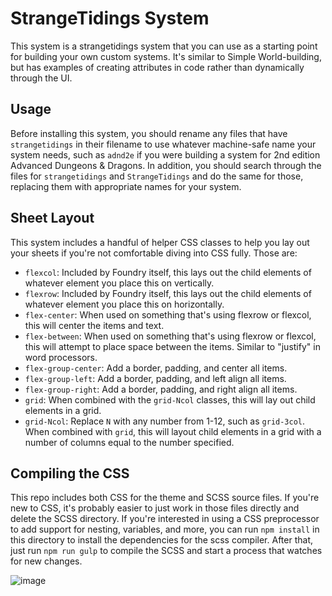 # StrangeTidings System

This system is a strangetidings system that you can use as a starting point for building your own custom systems. It's similar to Simple World-building, but has examples of creating attributes in code rather than dynamically through the UI.

## Usage

Before installing this system, you should rename any files that have `strangetidings` in their filename to use whatever machine-safe name your system needs, such as `adnd2e` if you were building a system for 2nd edition Advanced Dungeons & Dragons. In addition, you should search through the files for `strangetidings` and `StrangeTidings` and do the same for those, replacing them with appropriate names for your system.

## Sheet Layout

This system includes a handful of helper CSS classes to help you lay out your sheets if you're not comfortable diving into CSS fully. Those are:

* `flexcol`: Included by Foundry itself, this lays out the child elements of whatever element you place this on vertically.
* `flexrow`: Included by Foundry itself, this lays out the child elements of whatever element you place this on horizontally.
* `flex-center`: When used on something that's using flexrow or flexcol, this will center the items and text.
* `flex-between`: When used on something that's using flexrow or flexcol, this will attempt to place space between the items. Similar to "justify" in word processors.
* `flex-group-center`: Add a border, padding, and center all items.
* `flex-group-left`: Add a border, padding, and left align all items.
* `flex-group-right`: Add a border, padding, and right align all items.
* `grid`: When combined with the `grid-Ncol` classes, this will lay out child elements in a grid.
* `grid-Ncol`: Replace `N` with any number from 1-12, such as `grid-3col`. When combined with `grid`, this will layout child elements in a grid with a number of columns equal to the number specified.

## Compiling the CSS

This repo includes both CSS for the theme and SCSS source files. If you're new to CSS, it's probably easier to just work in those files directly and delete the SCSS directory. If you're interested in using a CSS preprocessor to add support for nesting, variables, and more, you can run `npm install` in this directory to install the dependencies for the scss compiler. After that, just run `npm run gulp` to compile the SCSS and start a process that watches for new changes.

![image](http://mattsmith.in/images/strangetidings.png)